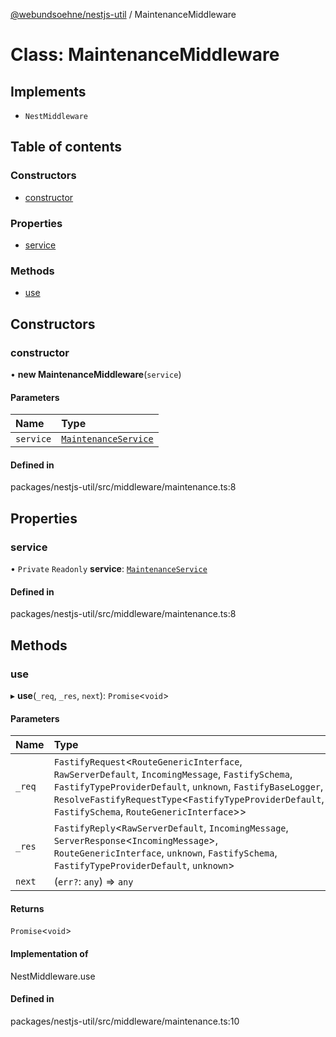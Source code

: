 [@webundsoehne/nestjs-util](../README.md) / MaintenanceMiddleware

# Class: MaintenanceMiddleware

## Implements

- `NestMiddleware`

## Table of contents

### Constructors

- [constructor](MaintenanceMiddleware.md#constructor)

### Properties

- [service](MaintenanceMiddleware.md#service)

### Methods

- [use](MaintenanceMiddleware.md#use)

## Constructors

### constructor

• **new MaintenanceMiddleware**(`service`)

#### Parameters

| Name      | Type                                          |
| :-------- | :-------------------------------------------- |
| `service` | [`MaintenanceService`](MaintenanceService.md) |

#### Defined in

packages/nestjs-util/src/middleware/maintenance.ts:8

## Properties

### service

• `Private` `Readonly` **service**: [`MaintenanceService`](MaintenanceService.md)

#### Defined in

packages/nestjs-util/src/middleware/maintenance.ts:8

## Methods

### use

▸ **use**(`_req`, `_res`, `next`): `Promise`<`void`\>

#### Parameters

| Name | Type |
| :-- | :-- |
| `_req` | `FastifyRequest`<`RouteGenericInterface`, `RawServerDefault`, `IncomingMessage`, `FastifySchema`, `FastifyTypeProviderDefault`, `unknown`, `FastifyBaseLogger`, `ResolveFastifyRequestType`<`FastifyTypeProviderDefault`, `FastifySchema`, `RouteGenericInterface`\>\> |
| `_res` | `FastifyReply`<`RawServerDefault`, `IncomingMessage`, `ServerResponse`<`IncomingMessage`\>, `RouteGenericInterface`, `unknown`, `FastifySchema`, `FastifyTypeProviderDefault`, `unknown`\> |
| `next` | (`err?`: `any`) => `any` |

#### Returns

`Promise`<`void`\>

#### Implementation of

NestMiddleware.use

#### Defined in

packages/nestjs-util/src/middleware/maintenance.ts:10

